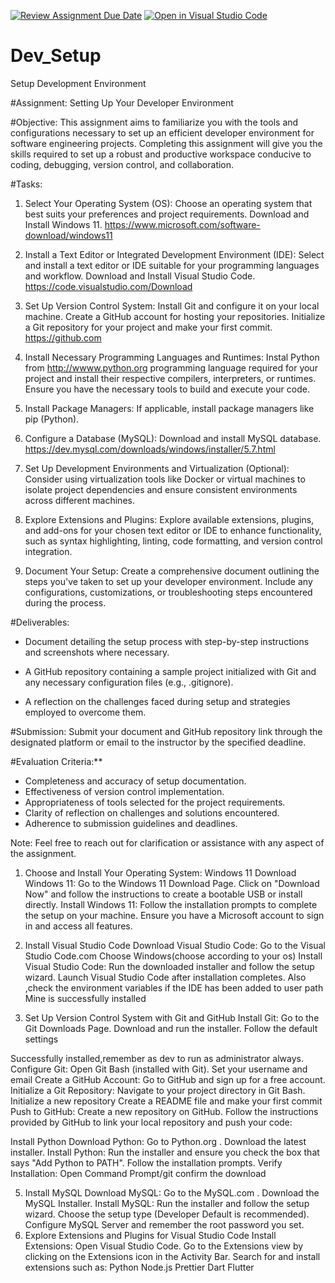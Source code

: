 [![Review Assignment Due Date](https://classroom.github.com/assets/deadline-readme-button-22041afd0340ce965d47ae6ef1cefeee28c7c493a6346c4f15d667ab976d596c.svg)](https://classroom.github.com/a/vbnbTt5m)
[![Open in Visual Studio Code](https://classroom.github.com/assets/open-in-vscode-2e0aaae1b6195c2367325f4f02e2d04e9abb55f0b24a779b69b11b9e10269abc.svg)](https://classroom.github.com/online_ide?assignment_repo_id=15306455&assignment_repo_type=AssignmentRepo)
# Dev_Setup
Setup Development Environment

#Assignment: Setting Up Your Developer Environment

#Objective:
This assignment aims to familiarize you with the tools and configurations necessary to set up an efficient developer environment for software engineering projects. Completing this assignment will give you the skills required to set up a robust and productive workspace conducive to coding, debugging, version control, and collaboration.

#Tasks:

1. Select Your Operating System (OS):
   Choose an operating system that best suits your preferences and project requirements. Download and Install Windows 11. https://www.microsoft.com/software-download/windows11

2. Install a Text Editor or Integrated Development Environment (IDE):
   Select and install a text editor or IDE suitable for your programming languages and workflow. Download and Install Visual Studio Code. https://code.visualstudio.com/Download
3. Set Up Version Control System:
   Install Git and configure it on your local machine. Create a GitHub account for hosting your repositories. Initialize a Git repository for your project and make your first commit. https://github.com

4. Install Necessary Programming Languages and Runtimes:
  Instal Python from http://wwww.python.org programming language required for your project and install their respective compilers, interpreters, or runtimes. Ensure you have the necessary tools to build and execute your code.

5. Install Package Managers:
   If applicable, install package managers like pip (Python).

6. Configure a Database (MySQL):
   Download and install MySQL database. https://dev.mysql.com/downloads/windows/installer/5.7.html

7. Set Up Development Environments and Virtualization (Optional):
   Consider using virtualization tools like Docker or virtual machines to isolate project dependencies and ensure consistent environments across different machines.

8. Explore Extensions and Plugins:
   Explore available extensions, plugins, and add-ons for your chosen text editor or IDE to enhance functionality, such as syntax highlighting, linting, code formatting, and version control integration.

9. Document Your Setup:
    Create a comprehensive document outlining the steps you've taken to set up your developer environment. Include any configurations, customizations, or troubleshooting steps encountered during the process. 

#Deliverables:
- Document detailing the setup process with step-by-step instructions and screenshots where necessary.

- A GitHub repository containing a sample project initialized with Git and any necessary configuration files (e.g., .gitignore).
- A reflection on the challenges faced during setup and strategies employed to overcome them.

#Submission:
Submit your document and GitHub repository link through the designated platform or email to the instructor by the specified deadline.

#Evaluation Criteria:**
- Completeness and accuracy of setup documentation.
- Effectiveness of version control implementation.
- Appropriateness of tools selected for the project requirements.
- Clarity of reflection on challenges and solutions encountered.
- Adherence to submission guidelines and deadlines.

Note: Feel free to reach out for clarification or assistance with any aspect of the assignment.
1. Choose and Install Your Operating System: Windows 11
Download Windows 11:
Go to the Windows 11 Download Page.
Click on "Download Now" and follow the instructions to create a bootable USB or install directly.
Install Windows 11:
Follow the installation prompts to complete the setup on your machine.
Ensure you have a Microsoft account to sign in and access all features.
2. Install Visual Studio Code
Download Visual Studio Code:
Go to the Visual Studio Code.com 
Choose Windows(choose according to your os)
Install Visual Studio Code:
Run the downloaded installer and follow the setup wizard.
Launch Visual Studio Code after installation completes.
Also ,check the environment variables if the IDE has been added to user path
Mine is successfully installed

3. Set Up Version Control System with Git and GitHub
Install Git:
Go to the Git Downloads Page.
Download and run the installer. Follow the default settings 

Successfully installed,remember as dev to run as administrator always.
Configure Git:
Open Git Bash (installed with Git).
Set your username and email
Create a GitHub Account:
Go to GitHub and sign up for a free account.
Initialize a Git Repository:
Navigate to your project directory in Git Bash.
Initialize a new repository
Create a README file and make your first commit
Push to GitHub:
Create a new repository on GitHub.
Follow the instructions provided by GitHub to link your local repository and push your code:

Install Python
Download Python:
Go to  Python.org .
Download the latest installer.
Install Python:
Run the installer and ensure you check the box that says "Add Python to PATH".
Follow the installation prompts.
Verify Installation:
Open Command Prompt/git confirm the download

5. Install MySQL
Download MySQL:
Go to the MySQL.com .
Download the MySQL Installer.
Install MySQL:
Run the installer and follow the setup wizard.
Choose the setup type (Developer Default is recommended).
Configure MySQL Server and remember the root password you set.
7. Explore Extensions and Plugins for Visual Studio Code
Install Extensions:
Open Visual Studio Code.
Go to the Extensions view by clicking on the Extensions icon in the Activity Bar.
Search for and install extensions such as:
Python
Node.js
Prettier 
Dart 
Flutter




